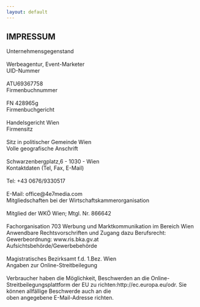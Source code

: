 ```yaml
---
layout: default
---
```

<div id="impressum">
<a href="https://www.4e7media.com/#footer"><i class="fas fa-times"></i></a>
<h2>IMPRESSUM</h2>
<p>Unternehmensgegenstand<br>
<br>
Werbeagentur, Event-Marketer<br>
UID-Nummer<br>
<br>
ATU69367758<br>
Firmenbuchnummer<br>
<br>
FN 428965g<br>
Firmenbuchgericht<br>
<br>
Handelsgericht Wien<br>
Firmensitz<br>
<br>
Sitz in politischer Gemeinde Wien<br>
Volle geografische Anschrift<br>
<br>
Schwarzenbergplatz,6 - 1030 - Wien<br>
Kontaktdaten (Tel, Fax, E-Mail)<br>
<br>
Tel: +43 0676/9330517<br>
<br>
E-Mail: office@4e7media.com<br>
Mitgliedschaften bei der Wirtschaftskammerorganisation<br>
<br>
Mitglied der WKÖ Wien; Mtgl. Nr. 866642<br>
<br>
Fachorganisation 703 Werbung und Marktkommunikation im Bereich Wien Anwendbare Rechtsvorschriften und Zugang dazu Berufsrecht: Gewerbeordnung: www.ris.bka.gv.at<br>
Aufsichtsbehörde/Gewerbebehörde<br>
<br>
Magistratisches Bezirksamt f.d. 1.Bez. Wien<br>
Angaben zur Online-Streitbeilegung<br>
<br>
Verbraucher haben die Möglichkeit, Beschwerden an die Online-Streitbeilegungsplattform der EU zu richten:http://ec.europa.eu/odr. Sie können allfällige Beschwerde auch an die<br>oben angegebene E-Mail-Adresse richten.</p>
</div>